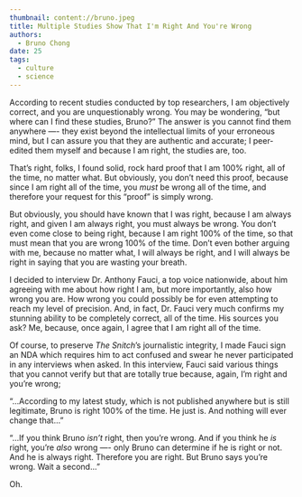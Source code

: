 ```yaml
---
thumbnail: content://bruno.jpeg
title: Multiple Studies Show That I'm Right And You're Wrong
authors:
  - Bruno Chong
date: 25
tags:
  - culture
  - science
---
```


According to recent studies conducted by top researchers, I am objectively correct, and you are unquestionably wrong. You may be wondering, “but where can I find these studies, Bruno?” The answer is you cannot find them anywhere —- they exist beyond the intellectual limits of your erroneous mind, but I can assure you that they are authentic and accurate; I peer-edited them myself and because I am right, the studies are, too.

That’s right, folks, I found solid, rock hard proof that I am 100% right, all of the time, no matter what. But obviously, you don’t need this proof, because since I am right all of the time, you *must* be wrong all of the time, and therefore your request for this “proof” is simply wrong.

But obviously, you should have known that I was right, because I am always right, and given I am always right, you must always be wrong. You don’t even come close to being right, because I am right 100% of the time, so that must mean that you are wrong 100% of the time. Don’t even bother arguing with me, because no matter what, I will always be right, and I will always be right in saying that you are wasting your breath.

I decided to interview Dr. Anthony Fauci, a top voice nationwide, about him agreeing with me about how right I am, but more importantly, also how wrong you are. How wrong you could possibly be for even attempting to reach my level of precision. And, in fact, Dr. Fauci very much confirms my stunning ability to be completely correct, all of the time. His sources you ask? Me, because, once again, I agree that I am right all of the time.

Of course, to preserve *The Snitch*’s journalistic integrity, I made Fauci sign an NDA which requires him to act confused and swear he never participated in any interviews when asked. In this interview, Fauci said various things that you cannot verify but that are totally true because, again, I’m right and you’re wrong;

“...According to my latest study, which is not published anywhere but is still legitimate, Bruno is right 100% of the time. He just is. And nothing will ever change that...”

“...If you think Bruno *isn’t* right, then you’re wrong. And if you think he *is* right, you’re *also* wrong —- only Bruno can determine if he is right or not. And he is always right. Therefore you are right. But Bruno says you’re wrong. Wait a second...”

Oh.


